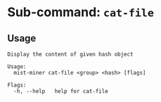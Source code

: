 # Sub-command: `cat-file`

## Usage
```
Display the content of given hash object

Usage:
  mist-miner cat-file <group> <hash> [flags]

Flags:
  -h, --help   help for cat-file
```

